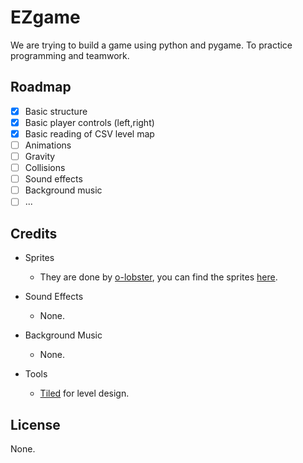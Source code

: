 # EZgame

We are trying to build a game using python and pygame. To practice programming and
teamwork.

## Roadmap

- [x] Basic structure
- [x] Basic player controls (left,right)
- [x] Basic reading of CSV level map
- [ ] Animations
- [ ] Gravity
- [ ] Collisions
- [ ] Sound effects
- [ ] Background music
- [ ] ...

## Credits

- Sprites
  - They are done by [o-lobster](https://o-lobster.itch.io/),
  you can find the sprites [here](https://o-lobster.itch.io/platformmetroidvania-pixel-art-asset-pack).
    

- Sound Effects
  - None.
  

- Background Music
  - None.
  
- Tools
  - [Tiled](https://www.mapeditor.org/) for level design.

## License

None.
